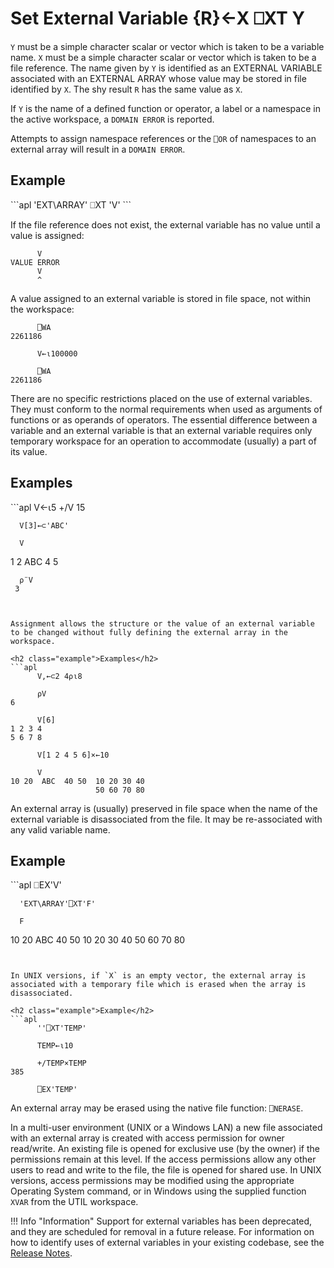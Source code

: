 




<h1 class="heading"><span class="name">Set External Variable</span> <span class="command">{R}←X ⎕XT Y</span></h1>



`Y` must be a simple character scalar or vector which is taken to be a variable name.  `X` must be a simple character scalar or vector which is taken to be a file reference.  The name given by `Y` is identified as an EXTERNAL VARIABLE associated with an EXTERNAL ARRAY whose value may be stored in file identified by `X`. The shy result `R` has the same value as `X`.


If `Y` is the name of a defined function or operator, a label or a namespace in the active workspace, a `DOMAIN ERROR` is reported.


Attempts to assign namespace references or the `⎕OR` of namespaces to an external array will result in a `DOMAIN ERROR`.


<h2 class="example">Example</h2>
```apl
      'EXT\ARRAY' ⎕XT 'V'
```


If the file reference does not exist, the external variable has no value until a value is assigned:
```apl
      V
VALUE ERROR
      V
      ^
```


A value assigned to an external variable is stored in file space, not within the workspace:
```apl
      ⎕WA
2261186
 
      V←⍳100000
 
      ⎕WA
2261186
```


There are no specific restrictions placed on the use of external variables.  They must conform to the normal requirements when used as arguments of functions or as operands of operators.  The essential difference between a variable and an external variable is that an external variable requires only temporary workspace for an operation to accommodate (usually) a part of its value.

<h2 class="example">Examples</h2>
```apl
      V←⍳5
      +/V
15
 
      V[3]←⊂'ABC'
 
      V
1 2  ABC  4 5
 
      ⍴¨V
     3
```


Assignment allows the structure or the value of an external variable to be changed without fully defining the external array in the workspace.

<h2 class="example">Examples</h2>
```apl
      V,←⊂2 4⍴⍳8
 
      ⍴V
6
 
      V[6]
1 2 3 4
5 6 7 8
 
      V[1 2 4 5 6]×←10
 
      V
10 20  ABC  40 50  10 20 30 40
                   50 60 70 80
```


An external array is (usually) preserved in file space when the name of the external variable is disassociated from the file.  It may be re-associated with any valid variable name.

<h2 class="example">Example</h2>
```apl
      ⎕EX'V'
 
      'EXT\ARRAY'⎕XT'F'
 
      F
10 20  ABC  40 50  10 20 30 40
                   50 60 70 80
```


In UNIX versions, if `X` is an empty vector, the external array is associated with a temporary file which is erased when the array is disassociated.

<h2 class="example">Example</h2>
```apl
      ''⎕XT'TEMP'
 
      TEMP←⍳10
 
      +/TEMP×TEMP
385
 
      ⎕EX'TEMP'
```


An external array may be erased using the native file function: `⎕NERASE`.


In a multi-user environment (UNIX or a Windows LAN) a new file associated with an external array is created with access permission for owner read/write.  An existing file is opened for exclusive use (by the owner) if the permissions remain at this level.  If the access permissions allow any other users to read and write to the file, the file is opened for shared use.  In UNIX versions, access permissions may be modified using the appropriate Operating System command, or in Windows using the supplied function `XVAR` from the UTIL workspace.

!!! Info "Information"
    Support for external variables has been deprecated, and they are scheduled for removal in a future release. For information on how to identify uses of external variables in your existing codebase, see the [Release Notes](../../release-notes/announcements/deprecated-functionality.md).
